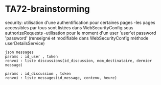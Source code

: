 # TA72-brainstorming

security:
	utilisation d'une authentification pour certaines pages
	-les pages accessibles par tous sont listées dans WebSecurityConfig sous authorizeRequests
	-utilisation pour le moment d'un user 'user'et password 'password' (renseigné et modifiable dans WebSecurityConfig méthode userDetailsService) 
	
	json messages
	params : id_user , token
	renvoi : liste discussions(id_discussion, nom_destinataire, dernier message)
	
	params : id_discussion , token
	renvoi : liste messages(id_message, contenu, heure)